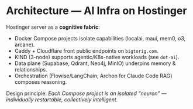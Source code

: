 # Architecture — AI Infra on Hostinger

Hostinger server as a **cognitive fabric**:
- Docker Compose projects isolate capabilities (localai, maui, mem0, o3, arcane).
- Caddy + Cloudflare front public endpoints on `bigtorig.com`.
- KIND (3-node) supports agentic/K8s-native workloads (see `dot-ai`).
- Data plane (Supabase, Qdrant, Neo4j, MinIO) underpins memory & relationships.
- Orchestration (Flowise/LangChain; Archon for Claude Code RAG) composes reasoning.

Design principle: _Each Compose project is an isolated “neuron” — individually restartable, collectively intelligent._
